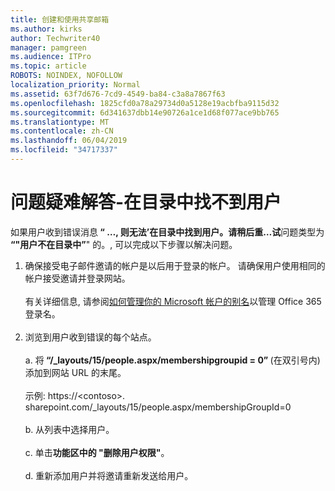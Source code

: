 ```yaml
---
title: 创建和使用共享邮箱
ms.author: kirks
author: Techwriter40
manager: pamgreen
ms.audience: ITPro
ms.topic: article
ROBOTS: NOINDEX, NOFOLLOW
localization_priority: Normal
ms.assetid: 63f7d676-7cd9-4549-ba84-c3a8a7867f63
ms.openlocfilehash: 1825cfd0a78a29734d0a5128e19acbfba9115d32
ms.sourcegitcommit: 6d341637dbb14e90726a1ce1d68f077ace9bb765
ms.translationtype: MT
ms.contentlocale: zh-CN
ms.lasthandoff: 06/04/2019
ms.locfileid: "34717337"
---
```

# <a name="troubleshoot-issue---user-not-found-in-directory"></a>问题疑难解答-在目录中找不到用户

<p>如果用户收到错误消息<strong> &ldquo; &hellip;, 则无法&rsquo;在目录中找到用户。请稍后重&hellip;试</strong>问题类型为<strong> &ldquo;"用户不在目录中&rdquo;</strong>" 的。, 可以完成以下步骤以解决问题。</p> <ol> <li>确保接受电子邮件邀请的帐户是以后用于登录的帐户。 请确保用户使用相同的帐户接受邀请并登录网站。 <br /><br />有关详细信息, 请参阅<a href="https://support.microsoft.com/en-us/help/12407/microsoft-account-how-to-manage-aliases">如何管理你的 Microsoft 帐户的别名</a>以管理 Office 365 登录名。 <br /><br /></li> <li>浏览到用户收到错误的每个站点。 <br /><br />a. 将<strong> &ldquo;/_layouts/15/people.aspx/membershipgroupid = 0&rdquo; </strong> (在双引号内) 添加到网站 URL 的末尾。 <br /><br />示例: https://&lt;contoso&gt;. sharepoint.com/_layouts/15/people.aspx/membershipGroupId=0 <br /><br />b. 从列表中选择用户。 <br /><br />c. 单击<strong>功能区中的 "删除用户权限"</strong>。 <br /><br />d. 重新添加用户并将邀请重新发送给用户。</li> </ol>

